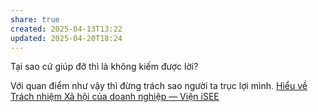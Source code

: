 ```yaml
---
share: true
created: 2025-04-13T13:22
updated: 2025-04-20T18:24
---
```

Tại sao cứ giúp đỡ thì là không kiếm được lời?

Với quan điểm như vậy thì đừng trách sao người ta trục lợi mình. 
[Hiểu về Trách nhiệm Xã hội của doanh nghiệp — Viện iSEE](https://www.isee.org.vn/goc-nhin/hieu-ve-trach-nhiem-xa-hoi-cua-doanh-nghiep)
